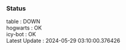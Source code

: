 ### Status


table : DOWN  
hogwarts : OK  
icy-bot : OK  
Latest Update : 2024-05-29 03:10:00.376426
